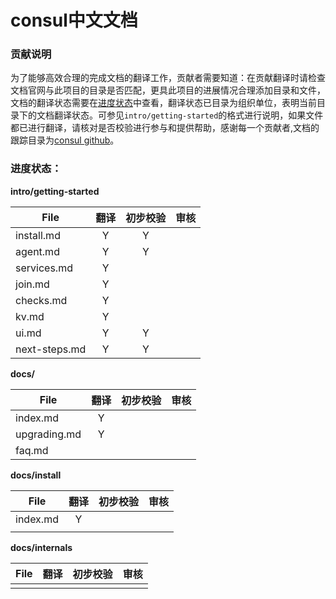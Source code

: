 # consul中文文档

### 贡献说明
为了能够高效合理的完成文档的翻译工作，贡献者需要知道：在贡献翻译时请检查文档官网与此项目的目录是否匹配，更具此项目的进展情况合理添加目录和文件，文档的翻译状态需要在[进度状态](进度状态)中查看，翻译状态已目录为组织单位，表明当前目录下的文档翻译状态。可参见`intro/getting-started`的格式进行说明，如果文件都已进行翻译，请核对是否校验进行参与和提供帮助，感谢每一个贡献者,文档的跟踪目录为[consul github](https://github.com/hashicorp/consul/tree/master/website/source)。
### 进度状态：
**intro/getting-started**

| File        | 翻译           | 初步校验  | 审核|
| ------------- |:-------------:|:-----:|:----:|
| install.md  | Y  |  Y | |
| agent.md | Y | Y| |
| services.md|Y|||
| join.md|Y|||
| checks.md|Y|||
| kv.md|Y|||
| ui.md|Y|Y||
| next-steps.md|Y|Y|||

**docs/**

| File        | 翻译           | 初步校验  | 审核|
| ------------- |:-------------:|:-----:|:----:|
| index.md  | Y  |   | |
| upgrading.md | Y | | |
| faq.md |  | | ||

**docs/install**

| File        | 翻译           | 初步校验  | 审核|
| ------------- |:-------------:|:-----:|:----:|
| index.md  | Y  |   | |
| |||||

**docs/internals**

| File        | 翻译           | 初步校验  | 审核|
| ------------- |:-------------:|:-----:|:----:|
||||||
